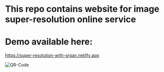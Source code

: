 # This repo contains website for image super-resolution online service

# Demo available here:

https://super-resolution-with-srgan.netlify.app

![QR-Code](https://i.imgur.com/7JVZsaS.png)
